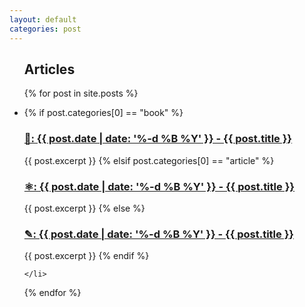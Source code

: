 ```yaml
---
layout: default
categories: post
---
```


<ul>
<h2> Articles</h2>

  {% for post in site.posts %}
    <li>
	{% if post.categories[0] == "book" %}
	    <h3><a href="{{ post.url }}">&#128214;: {{ post.date | date: '%-d %B %Y' }} - {{ post.title }}</a></h3>
	{{ post.excerpt }}
	{% elsif post.categories[0] == "article" %}
	    <h3><a href="{{ post.url }}">&#9883;: {{ post.date | date: '%-d %B %Y' }} - {{ post.title }}</a></h3>
	{{ post.excerpt }}
	{% else %}
	<h3><a href="{{ post.url }}">&#9998;: {{ post.date | date: '%-d %B %Y' }} - {{ post.title }}</a></h3>
	{{ post.excerpt }}
	{% endif %}


    </li>
  {% endfor %}
</ul>


